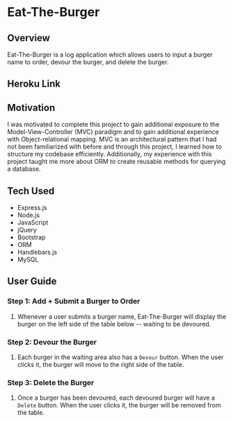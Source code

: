 # Eat-The-Burger

## Overview

Eat-The-Burger is a log application which allows users to input a burger name to order, devour the burger, and delete the burger. 

## Heroku Link


## Motivation 
I was motivated to complete this project to gain additional exposure to the Model-View-Controller (MVC) paradigm and to gain additional experience with Object-relational mapping. MVC is an architectural pattern that I had not been familiarized with before and through this project, I learned how to structure my codebase efficiently. Additionally, my experience with this project taught me more about ORM to create reusable methods for querying a database. 

## Tech Used
* Express.js
* Node.js
* JavaScript
* jQuery
* Bootstrap 
* ORM
* Handlebars.js
* MySQL

## User Guide

### Step 1: Add + Submit a Burger to Order

1. Whenever a user submits a burger name, Eat-The-Burger will display the burger on the left side of the table below -- waiting to be devoured.

### Step 2: Devour the Burger

1. Each burger in the waiting area also has a `Devour` button. When the user clicks it, the burger will move to the right side of the table.

### Step 3: Delete the Burger
1. Once a burger has been devoured, each devoured burger will have a `Delete` button. When the user clicks it, the burger will be removed from the table.

